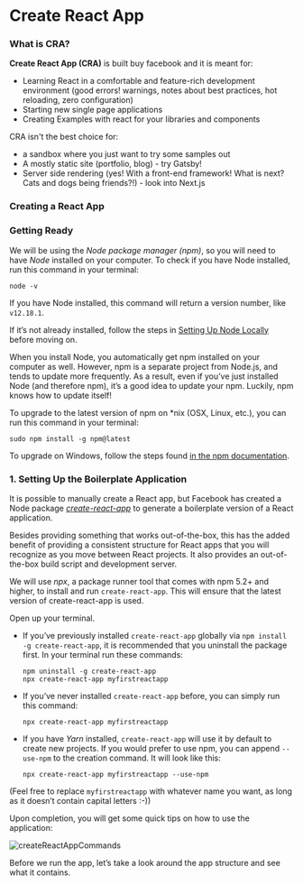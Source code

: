 # Create React App

### What is CRA?

**Create React App (CRA)** is built buy facebook and it is meant for:

* Learning React in a comfortable and feature-rich development environment (good errors! warnings, notes about best practices, hot reloading, zero configuration)
* Starting new single page applications
* Creating Examples with react for your libraries and components

CRA isn't the best choice for:

* a sandbox where you just want to try some samples out&#x20;
* A mostly static site (portfolio, blog) - try Gatsby!
* Server side rendering (yes! With a front-end framework! What is next? Cats and dogs being friends?!) - look into Next.js

### Creating a React App

### Getting Ready

We will be using the _Node package manager (npm)_, so you will need to have _Node_ installed on your computer. To check if you have Node installed, run this command in your terminal:

```
node -v
```

If you have Node installed, this command will return a version number, like `v12.18.1`.

If it’s not already installed, follow the steps in [Setting Up Node Locally](https://www.codecademy.com/content-items/c4fe3060dbc61fc82d810c4ea06c29a8) before moving on.

When you install Node, you automatically get npm installed on your computer as well. However, npm is a separate project from Node.js, and tends to update more frequently. As a result, even if you’ve just installed Node (and therefore npm), it’s a good idea to update your npm. Luckily, npm knows how to update itself!

To upgrade to the latest version of npm on \*nix (OSX, Linux, etc.), you can run this command in your terminal:

```
sudo npm install -g npm@latest
```

To upgrade on Windows, follow the steps found [in the npm documentation](https://docs.npmjs.com/try-the-latest-stable-version-of-npm).

### 1. Setting Up the Boilerplate Application

It is possible to manually create a React app, but Facebook has created a Node package [_create-react-app_](https://create-react-app.dev) to generate a boilerplate version of a React application.

Besides providing something that works out-of-the-box, this has the added benefit of providing a consistent structure for React apps that you will recognize as you move between React projects. It also provides an out-of-the-box build script and development server.

We will use _npx_, a package runner tool that comes with npm 5.2+ and higher, to install and run `create-react-app`. This will ensure that the latest version of create-react-app is used.

Open up your terminal.

*   If you’ve previously installed `create-react-app` globally via `npm install -g create-react-app`, it is recommended that you uninstall the package first. In your terminal run these commands:

    ```
    npm uninstall -g create-react-app
    npx create-react-app myfirstreactapp
    ```
*   If you’ve never installed `create-react-app` before, you can simply run this command:

    ```
    npx create-react-app myfirstreactapp
    ```
*   If you have _Yarn_ installed, `create-react-app` will use it by default to create new projects. If you would prefer to use npm, you can append `--use-npm` to the creation command. It will look like this:

    ```
    npx create-react-app myfirstreactapp --use-npm
    ```

(Feel free to replace `myfirstreactapp` with whatever name you want, as long as it doesn’t contain capital letters :-))

Upon completion, you will get some quick tips on how to use the application:

![createReactAppCommands](https://content.codecademy.com/programs/react/creating-a-react-app/npm\_react\_commands.png)

Before we run the app, let’s take a look around the app structure and see what it contains.
